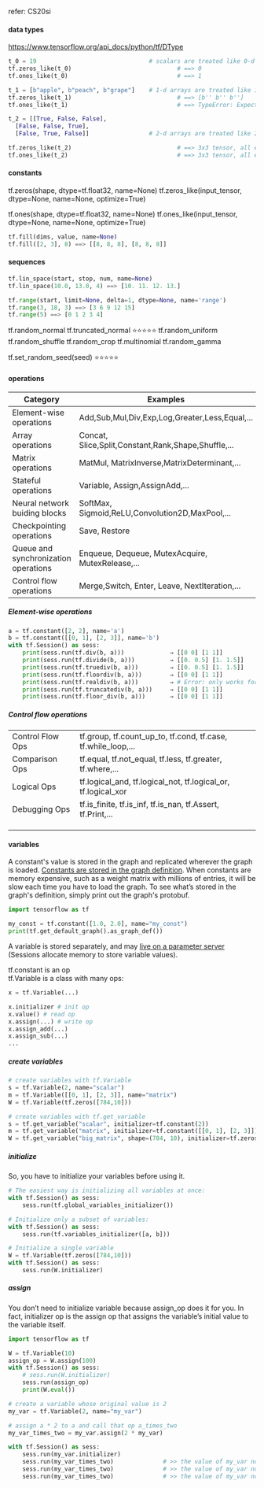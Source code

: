 refer: CS20si



#### data types

https://www.tensorflow.org/api_docs/python/tf/DType





```python
t_0 = 19 			         			# scalars are treated like 0-d tensors
tf.zeros_like(t_0)                  			# ==> 0
tf.ones_like(t_0)                    			# ==> 1

t_1 = [b"apple", b"peach", b"grape"] 	# 1-d arrays are treated like 1-d tensors
tf.zeros_like(t_1)                   			# ==> [b'' b'' b'']
tf.ones_like(t_1)                    			# ==> TypeError: Expected string, got 1 of type 'int' instead.

t_2 = [[True, False, False],
  [False, False, True],
  [False, True, False]]         		# 2-d arrays are treated like 2-d tensors

tf.zeros_like(t_2)                   			# ==> 3x3 tensor, all elements are False
tf.ones_like(t_2)                    			# ==> 3x3 tensor, all elements are True

```







#### constants



tf.zeros(shape, dtype=tf.float32, name=None)
tf.zeros_like(input_tensor, dtype=None, name=None, optimize=True)

tf.ones(shape, dtype=tf.float32, name=None)
tf.ones_like(input_tensor, dtype=None, name=None, optimize=True)

```python
tf.fill(dims, value, name=None)
tf.fill([2, 3], 8) ==> [[8, 8, 8], [8, 8, 8]]
```



#### sequences



```python
tf.lin_space(start, stop, num, name=None) 
tf.lin_space(10.0, 13.0, 4) ==> [10. 11. 12. 13.]

tf.range(start, limit=None, delta=1, dtype=None, name='range')
tf.range(3, 18, 3) ==> [3 6 9 12 15]
tf.range(5) ==> [0 1 2 3 4]
```

tf.random_normal
tf.truncated_normal  :star::star::star::star::star:
tf.random_uniform
tf.random_shuffle
tf.random_crop
tf.multinomial
tf.random_gamma

tf.set_random_seed(seed)  :star::star::star::star::star:

#### operations



| Category                             | Examples                                            |
| ------------------------------------ | --------------------------------------------------- |
| Element-wise operations              | Add,Sub,Mul,Div,Exp,Log,Greater,Less,Equal,...      |
| Array operations                     | Concat, Slice,Split,Constant,Rank,Shape,Shuffle,... |
| Matrix operations                    | MatMul, MatrixInverse,MatrixDeterminant,...         |
| Stateful operations                  | Variable, Assign,AssignAdd,...                      |
| Neural network buiding blocks        | SoftMax, Sigmoid,ReLU,Convolution2D,MaxPool,...     |
| Checkpointing operations             | Save, Restore                                       |
| Queue and synchronization operations | Enqueue, Dequeue, MutexAcquire, MutexRelease,...    |
| Control flow operations              | Merge,Switch, Enter, Leave, NextIteration,...       |



##### Element-wise operations



```python
a = tf.constant([2, 2], name='a')
b = tf.constant([[0, 1], [2, 3]], name='b')
with tf.Session() as sess:
	print(sess.run(tf.div(b, a)))             ⇒ [[0 0] [1 1]]
	print(sess.run(tf.divide(b, a)))          ⇒ [[0. 0.5] [1. 1.5]]
	print(sess.run(tf.truediv(b, a)))         ⇒ [[0. 0.5] [1. 1.5]]
	print(sess.run(tf.floordiv(b, a)))        ⇒ [[0 0] [1 1]]
	print(sess.run(tf.realdiv(b, a)))         ⇒ # Error: only works for real values
	print(sess.run(tf.truncatediv(b, a)))     ⇒ [[0 0] [1 1]]
	print(sess.run(tf.floor_div(b, a)))       ⇒ [[0 0] [1 1]]

```



##### Control flow operations

|                  |                                                              |
| ---------------- | ------------------------------------------------------------ |
| Control Flow Ops | tf.group, tf.count_up_to, tf.cond, tf.case, tf.while_loop,... |
| Comparison Ops   | tf.equal, tf.not_equal, tf.less, tf.greater, tf.where,...    |
| Logical Ops      | tf.logical_and, tf.logical_not, tf.logical_or, tf.logical_xor |
| Debugging Ops    | tf.is_finite, tf.is_inf, tf.is_nan, tf.Assert, tf.Print,...  |
|                  |                                                              |
|                  |                                                              |
|                  |                                                              |



#### variables

A constant's value is stored in the graph and replicated wherever the graph is loaded. <u>Constants are stored in the graph definition</u>. When constants are memory expensive, such as a weight matrix with millions of entries, it will be slow each time you have to load the graph. To see what’s stored in the graph's definition, simply print out the graph's protobuf.

```python
import tensorflow as tf

my_const = tf.constant([1.0, 2.0], name="my_const")
print(tf.get_default_graph().as_graph_def())
```



A variable is stored separately, and may <u>live on a parameter server</u> (Sessions allocate memory to store variable values).



tf.constant is an op<br>tf.Variable is a class with many ops:

```python
x = tf.Variable(...) 

x.initializer # init op
x.value() # read op
x.assign(...) # write op
x.assign_add(...)
x.assign_sub(...)
...
```

##### create variables

```python
# create variables with tf.Variable
s = tf.Variable(2, name="scalar") 
m = tf.Variable([[0, 1], [2, 3]], name="matrix") 
W = tf.Variable(tf.zeros([784,10]))

# create variables with tf.get_variable
s = tf.get_variable("scalar", initializer=tf.constant(2)) 
m = tf.get_variable("matrix", initializer=tf.constant([[0, 1], [2, 3]]))
W = tf.get_variable("big_matrix", shape=(784, 10), initializer=tf.zeros_initializer())
```

##### initialize

So, you have to initialize your variables before using it.

```python
# The easiest way is initializing all variables at once:
with tf.Session() as sess:
	sess.run(tf.global_variables_initializer())

# Initialize only a subset of variables:
with tf.Session() as sess:
	sess.run(tf.variables_initializer([a, b]))

# Initialize a single variable
W = tf.Variable(tf.zeros([784,10]))
with tf.Session() as sess:
	sess.run(W.initializer)

```

##### assign

You don’t need to initialize variable because assign_op does it for you. In fact, initializer op is the assign op that assigns the variable’s initial value to the variable itself.

```python
import tensorflow as tf

W = tf.Variable(10)
assign_op = W.assign(100)
with tf.Session() as sess:
    # sess.run(W.initializer)
    sess.run(assign_op)
    print(W.eval())
```

```python
# create a variable whose original value is 2
my_var = tf.Variable(2, name="my_var") 

# assign a * 2 to a and call that op a_times_two
my_var_times_two = my_var.assign(2 * my_var)

with tf.Session() as sess:
	sess.run(my_var.initializer)
	sess.run(my_var_times_two) 				# >> the value of my_var now is 4
	sess.run(my_var_times_two) 				# >> the value of my_var now is 8
	sess.run(my_var_times_two) 				# >> the value of my_var now is 16
```

















